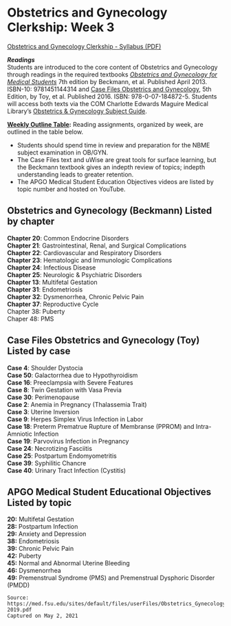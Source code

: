 # Obstetrics and Gynecology Clerkship: Week 3

[Obstetrics and Gynecology Clerkship - Syllabus (PDF)](/usmle/obgyn/Obstetrics_Gynecology_Syllabus_2018-2019.pdf)

**_Readings_**   
Students are introduced to the core content of Obstetrics and Gynecology through readings in the required textbooks _[Obstetrics and Gynecology for Medical Students](https://login.proxy.lib.fsu.edu/login?url=http://clerkship.lwwhealthlibrary.com/book.aspx?bookid=1527&rotationId=40993)_ 7th edition by Beckmann, et al. Published April 2013. ISBN-10: 9781451144314 and [Case Files Obstetrics and Gynecology](https://login.proxy.lib.fsu.edu/login?url=http://casefiles.mhmedical.com/CaseTOC.aspx?gbosContainerID=184&categoryID=40973), 5th Edition, by Toy, et al. Published 2016. ISBN: 978-0-07-184872-5. Students will access both texts via the COM Charlotte Edwards Maguire Medical Library’s [Obstetrics & Gynecology Subject Guide](https://med-fsu.libguides.com/Ob-Gyn).

**<u>Weekly Outline Table</u>:** Reading assignments, organized by week, are outlined in the table below.

* Students should spend time in review and preparation for the NBME subject examination in OB/GYN.
* The Case Files text and uWise are great tools for surface learning, but the Beckmann textbook gives an indepth review of topics; indepth understanding leads to greater retention.
* The APGO Medical Student Education Objectives videos are listed by topic number and hosted on YouTube. 

## Obstetrics and Gynecology (Beckmann) Listed by chapter

**Chapter 20**: Common Endocrine Disorders   
**Chapter 21**: Gastrointestinal, Renal, and Surgical Complications   
**Chapter 22**: Cardiovascular and Respiratory Disorders   
**Chapter 23**: Hematologic and Immunologic Complications   
**Chapter 24**: Infectious Disease   
**Chapter 25**: Neurologic & Psychiatric Disorders   
**Chapter 13**: Multifetal Gestation   
**Chapter 31**: Endometriosis   
**Chapter 32**: Dysmenorrhea, Chronic Pelvic Pain   
**Chapter 37**: Reproductive Cycle   
Chapter 38: Puberty   
Chaper 48: PMS

## Case Files Obstetrics and Gynecology (Toy) Listed by case

**Case 4**: Shoulder Dystocia   
**Case 50**: Galactorrhea due to Hypothyroidism   
**Case 16**: Preeclampsia with Severe Features   
**Case 8**: Twin Gestation with Vasa Previa   
**Case 30**: Perimenopause   
**Case 2**: Anemia in Pregnancy (Thalassemia Trait)   
**Case 3**: Uterine Inversion   
**Case 9**: Herpes Simplex Virus Infection in Labor   
**Case 18**: Preterm Prematrue Rupture of Membranse (PPROM) and Intra-Amniotic Infection   
**Case 19**: Parvovirus Infection in Pregnancy   
**Case 24**: Necrotizing Fasciitis   
**Case 25**: Postpartum Endomyometritis   
**Case 39**: Syphilitic Chancre   
**Case 40**: Urinary Tract Infection (Cystitis)

## APGO Medical Student Educational Objectives Listed by topic

**20:** Multifetal Gestation   
**28:** Postpartum Infection   
**29:** Anxiety and Depression   
**38:** Endometriosis   
**39:** Chronic Pelvic Pain   
**42:** Puberty   
**45:** Normal and Abnormal Uterine Bleeding   
**46:** Dysmenorrhea   
**49:** Premenstrual Syndrome (PMS) and Premenstrual Dysphoric Disorder (PMDD)

```
Source:
https://med.fsu.edu/sites/default/files/userFiles/Obstetrics_Gynecology_Syllabus_2018-2019.pdf
Captured on May 2, 2021
```
